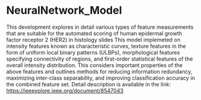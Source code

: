 # NeuralNetwork_Model
This development explores in detail various types of feature measurements that are suitable for the automated scoring of human epidermal growth factor receptor 2 (HER2) in histology slides
This model implemeted on intensity features known as characteristic curves, texture features in the form of uniform local binary patterns (ULBPs), morphological features specifying connectivity of regions, and first-order statistical features of the overall intensity distribution. This considers important properties of the above features and outlines methods for reducing information redundancy, maximizing inter-class separability, and improving classification accuracy in the combined feature set.
Detail description is available in the link: 
https://ieeexplore.ieee.org/document/8547043
